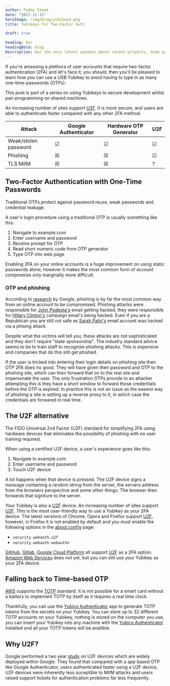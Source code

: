 ```yaml
---
author: Paddy Steed
date: "2017-11-15"
heroImage: /img/blog/yubikey4.png
title: Yubikeys for Two-Factor Auth

draft: true

heading: Our
headingBold: blog
Description: Get the very latest updates about recent projects, team updates, thoughts and industry news from our team of EngineerBetter experts.
---
```


If you're amassing a plethora of user accounts that require two-factor authentication (2FA) and let's face it, you _should_, then you'll be pleased to learn how you can use a USB Yubikey to avoid having to type in as many one-time-passwords (OTPs).

<section class="boxout">
<p>This post is part of a series on using Yubikeys to secure development whilst pair-programming on shared machines.</p>
</section>

An increasing number of sites support [U2F]. It is more secure, and users are able to authenticate faster compared with any other 2FA method.

<span class="pure-table">

  Attack               | Google Authenticator | Hardware OTP Generator | U2F
  ---------------------|----------------------|------------------------|----
  Weak/stolen password | ☑                    | ☑                      | ☑
  Phishing             | ☒                    | ☒                      | ☑
  TLS MitM             | ☒                    | ☒                      | ?

</span>

## Two-Factor Authentication with One-Time Passwords

Traditional OTPs protect against password reuse, weak passwords and credential leakage.

A user's login procedure using a traditional OTP is usually something like this:

1. Navigate to example.com
2. Enter username and password
3. Receive prompt for OTP
4. Read short numeric code from OTP generator
5. Type OTP into web page

Enabling 2FA on your online accounts is a huge improvement on using static passwords alone, however it makes the most common form of account compromise only marginally more difficult.

### OTP and phishing

According to [research][goog_phishing] by Google, phishing is by far the most common way from an online account to be compromised.
Phishing attacks were responsible for [John Podesta's][podesta] email getting hacked, they were responsible for [Hillary Clinton's][clinton] campaign email's being hacked.
Even if you are a Republican you are still not safe as [Sarah Palin's][palin] email account was hacked via a phising attack.

Despite what the victims will tell you, these attacks are not sophisticated and they don't require "state sponsorship".
The industry standard advice seems to be to train staff to recognise phishing attacks.
This is expensive and companies that do this still get phished.

If the user is tricked into entering their login details on phishing site then OTP 2FA does no good.
They will have given their password and OTP to the phishing site, which can then forward that on to the real site and impersonate the user.
The only frustration OTPs provide to an attacker attempting this is they have a short window to forward those credentials before the OTP is expired.
In practice this is not an issue as the easiest way of phishing a site is setting up a reverse proxy to it, in which case the credentials are forwared in real time.

## The U2F alternative

The FIDO Universal 2nd Factor (U2F) standard for simplifying 2FA using hardware devices that eliminates the possibility of phishing with no user training required.

When using a certified U2F device, a user's experience goes like this:

1. Navigate to example.com
2. Enter username and password
3. Touch U2F device

A lot happens when that device is pressed.
The U2F device signs a message containing a random string from the server, the servers address from the browsers perspective and some other things.
The browser then forwards that signiture to the server.

Your Yubikey is also a [U2F] device.
An increasing number of sites support [U2F].
This is the most user-friendly way to use a Yubikey as your 2FA device.
The latest versions of Chrome, Opera and Firefox support [U2F], however, in Firefox it is not enabled by default and you must enable the following options in the <about:config> page:

- `security.webauth.u2f`
- `security.webauth.webauthn`

[GitHub][githubU2F], [Gitlab][gitlabU2F], [Google Cloud Platform][GCPU2F] all support [U2F] as a 2FA option.
[Amazon Web Services][AWS] does not yet, but you can still use your Yubikey as your 2FA device.

## Falling back to Time-based OTP

[AWS] supports the [TOTP] standard.
It is not possible for a smart card without a battery to implement TOTP by itself as it requires a real time clock.

Thankfully, you can use the [Yubico Authenticator][yubico_authenticator] app to generate TOTP tokens from the secrets on your Yubikey. You can store up to 32 different TOTP accounts on your Yubikey, nothing is stored on the computer you use, you can insert your Yubikey into any machine with the [Yubico Authenticator][yubico_authenticator] installed and all your TOTP tokens will be availible.

## Why U2F?

Google performed a two year [study][googU2F] on U2F devices which are widely deployed within Google. They found that compared with a app based OTP like Google Authenticator, users authenticated faster using a U2F device, U2F devices were inherently less suceptible to MitM attacks and users raised support tickets for authentication problems far less frequently.

[cvpwn]: https://thejh.net/misc/website-terminal-copy-paste
[githubkeys]: https://github.com/settings/keys
[gitlabkeys]: https://gitlab.com/profile/keys
[yubi4]: https://www.yubico.com/product/yubikey-4-series/
[U2F]: https://www.yubico.com/solutions/fido-u2f/
[githubU2F]: https://help.github.com/articles/configuring-two-factor-authentication-via-fido-u2f/
[gitlabU2F]: https://docs.gitlab.com/ce/user/profile/account/two_factor_authentication.html#enable-2fa-via-u2f-device
[GCPU2F]: https://cloud.google.com/solutions/securing-gcp-account-security-keys
[AWS]: https://aws.amazon.com/
[yubico_authenticator]: https://www.yubico.com/support/knowledge-base/categories/articles/yubico-authenticator-download/
[TOTP]: https://tools.ietf.org/html/rfc6238
[ROCA]: https://www.yubico.com/support/security-advisories/ysa-2017-01/
[googU2F]: https://research.google.com/pubs/pub45409.html
[goog_phishing]: https://security.googleblog.com/2017/11/new-research-understanding-root-cause.html
[podesta]: http://edition.cnn.com/2017/06/27/politics/russia-dnc-hacking-csr/index.html
[clinton]: https://www.apnews.com/dea73efc01594839957c3c9a6c962b8a
[palin]: https://www.wired.com/2008/09/group-posts-e-m/
